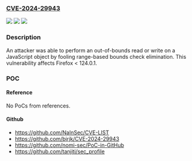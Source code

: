 ### [CVE-2024-29943](https://cve.mitre.org/cgi-bin/cvename.cgi?name=CVE-2024-29943)
![](https://img.shields.io/static/v1?label=Product&message=Firefox&color=blue)
![](https://img.shields.io/static/v1?label=Version&message=unspecified%3C%20124.0.1%20&color=brighgreen)
![](https://img.shields.io/static/v1?label=Vulnerability&message=Out-of-bounds%20access%20via%20Range%20Analysis%20bypass&color=brighgreen)

### Description

An attacker was able to perform an out-of-bounds read or write on a JavaScript object by fooling range-based bounds check elimination. This vulnerability affects Firefox < 124.0.1.

### POC

#### Reference
No PoCs from references.

#### Github
- https://github.com/NaInSec/CVE-LIST
- https://github.com/bjrjk/CVE-2024-29943
- https://github.com/nomi-sec/PoC-in-GitHub
- https://github.com/tanjiti/sec_profile

